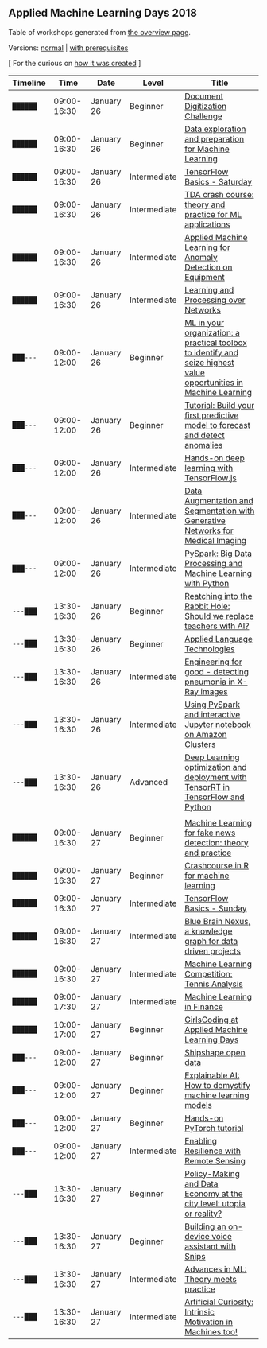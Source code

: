 
## Applied Machine Learning Days 2018
Table of workshops generated from [the overview page][ws]. 

Versions: [normal][n] | [with prerequisites][wp] 



\[ For the curious on [how it was created][jnb] \]

[n]: ./amld_workshop_schedule.md
[wp]: ./amld_workshop_schedule_w_prereqs.md
[ws]: https://www.appliedmldays.org/workshops.html
[jnb]: https://nbviewer.jupyter.org/github/fauskanger/public/blob/master/AppliedMachineLearningDaysWorkshopTableGenerator.ipynb

| Timeline | Time | Date | Level | Title 
|---|---|---|---|---|
| `██████` | 09:00-16:30 | January 26 | Beginner | [Document Digitization Challenge](https://www.appliedmldays.org/workshops/document-digitization-challenge)| 
| `██████` | 09:00-16:30 | January 26 | Beginner | [Data exploration and preparation for Machine Learning](https://www.appliedmldays.org/workshops/data-exploration-and-preparation-for-machine-learning)| 
| `██████` | 09:00-16:30 | January 26 | Intermediate | [TensorFlow Basics - Saturday](https://www.appliedmldays.org/workshops/tensorflow-basics-saturday)| 
| `██████` | 09:00-16:30 | January 26 | Intermediate | [TDA crash course: theory and practice for ML applications](https://www.appliedmldays.org/workshops/tda-crash-course-theory-and-practice-for-ml-applications)| 
| `██████` | 09:00-16:30 | January 26 | Intermediate | [Applied Machine Learning for Anomaly Detection on Equipment](https://www.appliedmldays.org/workshops/applied-machine-learning-for-anomaly-detection-on-equipment)| 
| `██████` | 09:00-16:30 | January 26 | Intermediate | [Learning and Processing over Networks](https://www.appliedmldays.org/workshops/learning-and-processing-over-networks)| 
| `███---` | 09:00-12:00 | January 26 | Beginner | [ML in your organization: a practical toolbox to identify and seize highest value opportunities in Machine Learning](https://www.appliedmldays.org/workshops/ml-in-your-organization-a-practical-toolbox-to-identify-and-seize-highest-value-opportunities-in-machine-learning)| 
| `███---` | 09:00-12:00 | January 26 | Beginner | [Tutorial: Build your first predictive model to forecast and detect anomalies](https://www.appliedmldays.org/workshops/tutorial-build-your-first-predictive-model-to-forecast-and-detect-anomalies)| 
| `███---` | 09:00-12:00 | January 26 | Intermediate | [Hands-on deep learning with TensorFlow.js](https://www.appliedmldays.org/workshops/hands-on-deep-learning-with-tensorflow-js)| 
| `███---` | 09:00-12:00 | January 26 | Intermediate | [Data Augmentation and Segmentation with Generative Networks for Medical Imaging](https://www.appliedmldays.org/workshops/data-augmentation-and-segmentation-with-generative-networks-for-medical-imaging)| 
| `███---` | 09:00-12:00 | January 26 | Intermediate | [PySpark: Big Data Processing and Machine Learning with Python](https://www.appliedmldays.org/workshops/pyspark-big-data-processing-and-machine-learning-with-python)| 
| `---███` | 13:30-16:30 | January 26 | Beginner | [Reatching into the Rabbit Hole: Should we replace teachers with AI?](https://www.appliedmldays.org/workshops/reatching-into-the-rabbit-hole-should-we-replace-teachers-with-ai)| 
| `---███` | 13:30-16:30 | January 26 | Beginner | [Applied Language Technologies](https://www.appliedmldays.org/workshops/applied-language-technologies)| 
| `---███` | 13:30-16:30 | January 26 | Intermediate | [Engineering for good - detecting pneumonia in X-Ray images](https://www.appliedmldays.org/workshops/engineering-for-good-detecting-pneumonia-in-x-ray-images)| 
| `---███` | 13:30-16:30 | January 26 | Intermediate | [Using PySpark and interactive Jupyter notebook on Amazon Clusters](https://www.appliedmldays.org/workshops/using-pyspark-and-interactive-jupyter-notebook-on-amazon-clusters)| 
| `---███` | 13:30-16:30 | January 26 | Advanced | [Deep Learning optimization and deployment with TensorRT in TensorFlow and Python](https://www.appliedmldays.org/workshops/deep-learning-optimization-and-deployment-with-tensorrt-in-tensorflow-and-python)| 
| | | | | |
| `██████` | 09:00-16:30 | January 27 | Beginner | [Machine Learning for fake news detection: theory and practice](https://www.appliedmldays.org/workshops/machine-learning-for-fake-news-detection-theory-and-practice)| 
| `██████` | 09:00-16:30 | January 27 | Beginner | [Crashcourse in R for machine learning](https://www.appliedmldays.org/workshops/crashcourse-in-r-for-machine-learning)| 
| `██████` | 09:00-16:30 | January 27 | Intermediate | [TensorFlow Basics - Sunday](https://www.appliedmldays.org/workshops/tensorflow-basics-sunday)| 
| `██████` | 09:00-16:30 | January 27 | Intermediate | [Blue Brain Nexus, a knowledge graph for data driven projects](https://www.appliedmldays.org/workshops/blue-brain-nexus-a-knowledge-graph-for-data-driven-projects)| 
| `██████` | 09:00-16:30 | January 27 | Intermediate | [Machine Learning Competition: Tennis Analysis](https://www.appliedmldays.org/workshops/machine-learning-competition-tennis-analysis)| 
| `██████` | 09:00-17:30 | January 27 | Intermediate | [Machine Learning in Finance](https://www.appliedmldays.org/workshops/machine-learning-in-finance)| 
| `██████` | 10:00-17:00 | January 27 | Beginner | [GirlsCoding at Applied Machine Learning Days](https://www.appliedmldays.org/workshops/girlscoding-at-applied-machine-learning-days)| 
| `███---` | 09:00-12:00 | January 27 | Beginner | [Shipshape open data](https://www.appliedmldays.org/workshops/shipshape-open-data)| 
| `███---` | 09:00-12:00 | January 27 | Beginner | [Explainable AI: How to demystify machine learning models](https://www.appliedmldays.org/workshops/explainable-ai-how-to-demystify-machine-learning-models)| 
| `███---` | 09:00-12:00 | January 27 | Beginner | [Hands-on PyTorch tutorial](https://www.appliedmldays.org/workshops/hands-on-pytorch-tutorial)| 
| `███---` | 09:00-12:00 | January 27 | Intermediate | [Enabling Resilience with Remote Sensing](https://www.appliedmldays.org/workshops/enabling-resilience-with-remote-sensing)| 
| `---███` | 13:30-16:30 | January 27 | Beginner | [Policy-Making and Data Economy at the city level: utopia or reality?](https://www.appliedmldays.org/workshops/policy-making-and-data-economy-at-the-city-level-utopia-or-reality)| 
| `---███` | 13:30-16:30 | January 27 | Beginner | [Building an on-device voice assistant with Snips](https://www.appliedmldays.org/workshops/building-an-on-device-voice-assistant-with-snips)| 
| `---███` | 13:30-16:30 | January 27 | Intermediate | [Advances in ML: Theory meets practice](https://www.appliedmldays.org/workshops/advances-in-ml-theory-meets-practice)| 
| `---███` | 13:30-16:30 | January 27 | Intermediate | [Artificial Curiosity: Intrinsic Motivation in Machines too!](https://www.appliedmldays.org/workshops/artificial-curiosity-intrinsic-motivation-in-machines-too)| 
